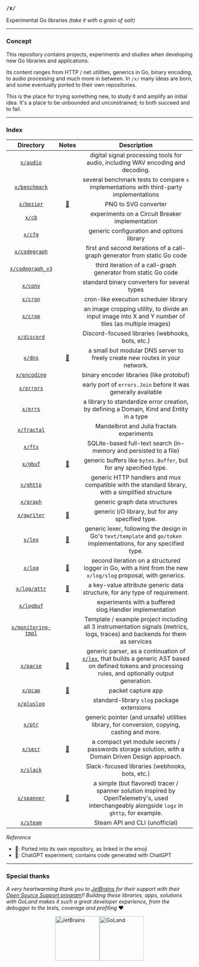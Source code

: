 ### `/x/` 

Experimental Go libraries _(take it with a grain of salt)_

______________

### Concept

This repository contains projects, experiments and studies when developing new Go libraries and applications.

Its content ranges from HTTP / net utilities, generics in Go, binary encoding, to audio processing and much more in between. In `/x/` many ideas are born, and some eventually ported to their own repositories.  

This is the place for trying something new, to study it and amplify an initial idea. It's a place to be unbounded and unconstrained; to both succeed and to fail.


_________

### Index 


|                Directory                 |                    Notes                    |                                                                           Description                                                                            |
|:----------------------------------------:|:-------------------------------------------:|:----------------------------------------------------------------------------------------------------------------------------------------------------------------:|
|           [`x/audio`](./audio)           |                                             |                                         digital signal processing tools for audio, including WAV encoding and decoding.                                          |
|       [`x/benchmark`](./benchmark)       |                                             |                                     several benchmark tests to compare `x` implementations with third-party implementations                                      |
|          [`x/bezier`](./bezier)          |       [🤖](https://chat.openai.com/)        |                                                                       PNG to SVG converter                                                                       |
|              [`x/cb`](./cb)              |                                             |                                                         experiments on a Circuit Breaker implementation                                                          |
|             [`x/cfg`](./cfg)             |                                             |                                                            generic configuration and options library                                                             |
|       [`x/codegraph`](./codegraph)       |                                             |                                            first and second iterations of a call-graph generator from static Go code                                             |
|    [`x/codegraph_v3`](./codegraph_v3)    |                                             |                                                  third iteration of a call-graph generator from static Go code                                                   |
|            [`x/conv`](./conv)            |                                             |                                                           standard binary converters for several types                                                           |
|            [`x/cron`](./cron)            |                                             |                                                              cron-like execution scheduler library                                                               |
|            [`x/crop`](./crop)            |                                             |                              an image cropping utility, to divide an input image into X and Y number of tiles (as multiple images)                               |
|         [`x/discord`](./discord)         |                                             |                                                         Discord-focused libraries (webhooks, bots, etc.)                                                         |
|             [`x/dns`](./dns)             |   [🚀](https://github.com/zalgonoise/dns)   |                                           a small but modular DNS server to freely create new routes in your network.                                            |
|        [`x/encoding`](./encoding)        |                                             |                                                             binary encoder libraries (like protobuf)                                                             |
|          [`x/errors`](./errors)          |                                             |                                                  early port of `errors.Join` before it was generally available                                                   |
|            [`x/errs`](./errs)            |                                             |                                     a library to standardize error creation, by defining a Domain, Kind and Entity in a type                                     |
|         [`x/fractal`](./fractal)         |                                             |                                                            Mandelbrot and Julia fractals experiments                                                             |
|             [`x/fts`](./fts)             |                                             |                                                SQLite-based full-text search (in-memory and persisted to a file)                                                 |
|            [`x/gbuf`](./gbuf)            |  [🚀](https://github.com/zalgonoise/gbuf)   |                                                 generic buffers like `bytes.Buffer`, but for any specified type.                                                 |
|           [`x/ghttp`](./ghttp)           |                                             |                                 generic HTTP handlers and mux compatible with the standard library, with a simplified structure                                  |
|           [`x/graph`](./graph)           |                                             |                                                                  generic graph data structures                                                                   |
|         [`x/gwriter`](./gwriter)         |   [🚀](https://github.com/zalgonoise/gio)   |                                                         generic I/O library, but for any specified type.                                                         |
|             [`x/lex`](./lex)             |   [🚀](https://github.com/zalgonoise/lex)   |                       generic lexer, following the design in Go's `text/template` and `go/token` implementations, for any specified type.                        |
|             [`x/log`](./log)             |  [🚀](https://github.com/zalgonoise/logx)   |                          second iteration on a structured logger in Go, with a hint from the new `x/log/slog` proposal, with generics.                           |
|        [`x/log/attr`](./log/attr)        |  [🚀](https://github.com/zalgonoise/attr)   |                                            a key-value attribute generic data structure, for any type of requirement.                                            |
|          [`x/logbuf`](./logbuf)          |                                             |                                                     experiments with a buffered slog.Handler implementation                                                      |
| [`x/monitoring-tmpl`](./monitoring-tmpl) |                                             |                   Template / example project including all 3 instrumentation signals (metrics, logs, traces) and backends for them as services                   |
|           [`x/parse`](./parse)           |  [🚀](https://github.com/zalgonoise/parse)  | generic parser, as a continuation of [`x/lex`](./lex), that builds a generic AST based on defined tokens and processing rules, and optionally output generation. |
|            [`x/pcap`](./pcap)            |       [🤖](https://chat.openai.com/)        |                                                                        packet capture app                                                                        |
|         [`x/pluslog`](./pluslog)         |                                             |                                                            standard-library `slog` package extensions                                                            |
|             [`x/ptr`](./ptr)             |                                             |                                    generic pointer (and unsafe) utilities library, for conversion, copying, casting and more.                                    |
|            [`x/secr`](./secr)            | [🚀](https://github.com/zalgonoise/cloaki)  |                                 a compact yet module secrets / passwords storage solution, with a Domain Driven Design approach.                                 |
|           [`x/slack`](./slack)           |                                             |                                                          Slack-focused libraries (webhooks, bots, etc.)                                                          |
|         [`x/spanner`](./spanner)         | [🚀](https://github.com/zalgonoise/spanner) |          a simple (but flavored) tracer / spanner solution inspired by OpenTelemetry's, used interchangeably alongside `logx` in `ghttp`, for example.           |
|           [`x/steam`](./steam)           |                                             |                                                                  Steam API and CLI (unofficial)                                                                  |


_Reference_

- 🚀: Ported into its own repository, as linked in the emoji 
- 🤖: ChatGPT experiment; contains code generated with ChatGPT
_________


### Special thanks

_A very heartwarming thank you to [JetBrains](https://www.jetbrains.com/) for their support with their [Open Source Support program](https://jb.gg/OpenSourceSupport)!! Building these libraries, apps, solutions with GoLand makes it such a great developer experience, from the debugger to the tests, coverage and profiling_ ❤️

<div style="display: flex; align-items: center; justify-content: center">
    <a href="https://www.jetbrains.com/" title="JetBrains"><img width="120" height="120" title="JetBrains" src="https://resources.jetbrains.com/storage/products/company/brand/logos/jb_beam.png"></a>
    <a href="https://www.jetbrains.com/go" title="GoLand"><img width="120" height="120" title="GoLand" src="https://resources.jetbrains.com/storage/products/company/brand/logos/GoLand_icon.png"></a>
</div>